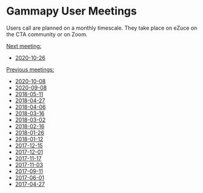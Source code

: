 # Gammapy User Meetings

Users call are planned on a monthly timescale. They take place on eZuce on the CTA community or on Zoom.

[Next meeting:]()
* [2020-10-26](2020/2020-10-26/README.md)

[Previous meetings:]()
* [2020-10-08](2020/2020-10-08/README.md)
* [2020-09-08](2020/2020-09-08/README.md)
* [2018-05-11](2018/2018-05-11/README.md)
* [2018-04-27](2018/2018-04-27/README.md)
* [2018-04-06](2018/2018-04-06/README.md)
* [2018-03-16](2018/2018-03-16/README.md)
* [2018-03-02](2018/2018-03-02/README.md)
* [2018-02-16](2018/2018-02-16/README.md)
* [2018-01-26](2018/2018-01-26/README.md)
* [2018-01-12](2018/2018-01-12/README.md)
* [2017-12-15](2017/2017-12-15/README.md)
* [2017-12-01](2017/2017-12-01/README.md)
* [2017-11-17](2017/2017-11-17/README.md)
* [2017-11-03](2017/2017-11-03/README.md)
* [2017-09-11](2017/2017-09-11/README.md)
* [2017-06-01](2017/2017-06-01/README.md)
* [2017-04-27](2017/2017-04-27/README.md)


